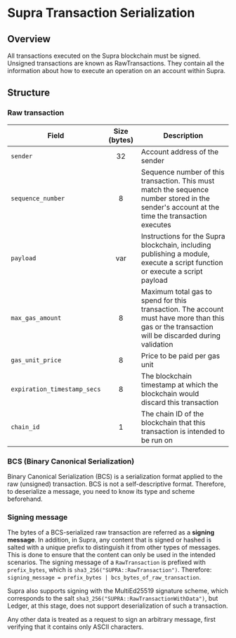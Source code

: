 # Supra Transaction Serialization

## Overview

All transactions executed on the Supra blockchain must be signed. Unsigned transactions are known as RawTransactions. They contain all the information about how to execute an operation on an account within Supra.

## Structure

### Raw transaction

| Field                       | Size (bytes) | Description                                                                                                                                      |
| --------------------------- | :----------: | ------------------------------------------------------------------------------------------------------------------------------------------------ |
| `sender`                    |      32      | Account address of the sender                                                                                                                    |
| `sequence_number`           |      8       | Sequence number of this transaction. This must match the sequence number stored in the sender's account at the time the transaction executes     |
| `payload`                   |     var      | Instructions for the Supra blockchain, including publishing a module, execute a script function or execute a script payload                      |
| `max_gas_amount`            |      8       | Maximum total gas to spend for this transaction. The account must have more than this gas or the transaction will be discarded during validation |
| `gas_unit_price`            |      8       | Price to be paid per gas unit                                                                                                                    |
| `expiration_timestamp_secs` |      8       | The blockchain timestamp at which the blockchain would discard this transaction                                                                  |
| `chain_id`                  |      1       | The chain ID of the blockchain that this transaction is intended to be run on                                                                    |

### BCS (Binary Canonical Serialization)

Binary Canonical Serialization (BCS) is a serialization format applied to the raw (unsigned) transaction. BCS is not a self-descriptive format. Therefore, to deserialize a message, you need to know its type and scheme beforehand.

### Signing message

The bytes of a BCS-serialized raw transaction are referred as a **signing message**.
In addition, in Supra, any content that is signed or hashed is salted with a unique prefix to distinguish it from other types of messages. This is done to ensure that the content can only be used in the intended scenarios. The signing message of a `RawTransaction` is prefixed with `prefix_bytes`, which is `sha3_256("SUPRA::RawTransaction")`. Therefore: `signing_message = prefix_bytes | bcs_bytes_of_raw_transaction`.

Supra also supports signing with the MultiEd25519 signature scheme, which corresponds to the salt `sha3_256("SUPRA::RawTransactionWithData")`, but Ledger, at this stage, does not support deserialization of such a transaction.

Any other data is treated as a request to sign an arbitrary message, first verifying that it contains only ASCII characters.
